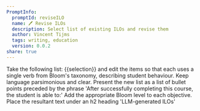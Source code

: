 ```yaml
---
PromptInfo:
  promptId: reviseILO
  name: 🖊️ Revise ILOs
  description: Select list of existing ILOs and revise them
  author: Vincent Tijms
  tags: writing, education
  version: 0.0.2
share: true
---
```

Take the following list: {{selection}} and edit the items so that each uses a single verb from Bloom's taxonomy, describing student behaviour. Keep language parsimonious and clear. Present the new list as a list of bullet points preceded by the phrase 'After successfully completing this course, the student is able to:' Add the appropriate Bloom level to each objective. Place the resultant text under an h2 heading 'LLM-generated ILOs'